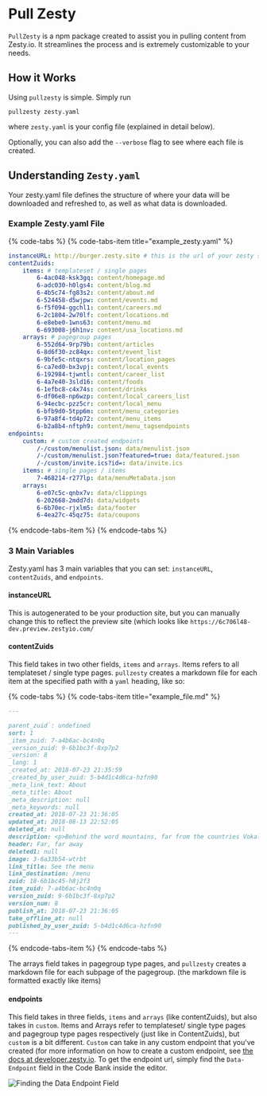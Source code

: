 # Pull Zesty

`PullZesty` is a npm package created to assist you in pulling content from Zesty.io. It streamlines the process and is extremely customizable to your needs. 


## How it Works

Using `pullzesty` is simple. Simply run

	pullzesty zesty.yaml

where `zesty.yaml` is your config file (explained in detail below).

Optionally, you can also add the `--verbose` flag to see where each file is created.

## Understanding `Zesty.yaml`

Your zesty.yaml file defines the structure of where your data will be downloaded and refreshed to, as well as what data is downloaded. 

### Example Zesty.yaml File
{% code-tabs %}
{% code-tabs-item title="example\_zesty.yaml" %}
```yaml
instanceURL: http://burger.zesty.site # this is the url of your zesty site
contentZuids:
    items: # templateset / single pages
        6-4ac048-ksk3gq: content/homepage.md
        6-adc030-h0lgs4: content/blog.md
        6-4b5c74-fg83s2: content/about.md
        6-524458-d5wjpw: content/events.md
        6-f5f094-ggchl1: content/careers.md
        6-2c1804-2w70lf: content/locations.md
        6-e8ebe0-1wns63: content/menu.md
        6-693008-j6h1nv: content/usa_locations.md
    arrays: # pagegroup pages
        6-552d64-9rp79b: content/articles
        6-8d6f30-zc84qx: content/event_list
        6-9bfe5c-ntqxrs: content/location_pages
        6-ca7ed0-bx3vpj: content/local_events
        6-192984-tjwntl: content/career_list
        6-4a7e40-3sld16: content/foods
        6-1efbc8-c4x74s: content/drinks
        6-df06e8-np6wzp: content/local_careers_list
        6-94ecbc-pzz5cr: content/local_menu
        6-bfb9d0-5tpp6m: content/menu_categories
        6-97a8f4-td4p72: content/menu_items
        6-b2a8b4-nftph9: content/menu_tagsendpoints
endpoints:
    custom: # custom created endpoints 
        /-/custom/menulist.json: data/menulist.json
        /-/custom/menulist.json?featured=true: data/featured.json
        /-/custom/invite.ics?id=: data/invite.ics
    items: # single pages / items
        7-468214-r277lp: data/menuMetaData.json
    arrays:
        6-e07c5c-qnbx7v: data/clippings
        6-202668-2mdd7d: data/widgets 
        6-6b70ec-rjxlm5: data/footer 
        6-4ea27c-45qz75: data/coupons
```
{% endcode-tabs-item %}
{% endcode-tabs %}

### 3 Main Variables 
Zesty.yaml has 3 main variables that you can set: `instanceURL`, `contentZuids`, and `endpoints`.

#### instanceURL
This is autogenerated to be your production site, but you can manually change this to reflect the preview site (which looks like `https://6c706l48-dev.preview.zestyio.com/`

#### contentZuids
This field takes in two other fields, `items` and `arrays`. Items refers to all templateset / single type pages. `pullzesty` creates a markdown file for each item at the specified path with a `yaml` heading, like so:

{% code-tabs %}
{% code-tabs-item title="example\_file.md" %}
```markdown
---

parent_zuid`: undefined
sort: 1
_item_zuid: 7-a4b6ac-bc4n0q
_version_zuid: 9-6b1bc3f-8xp7p2
_version: 8
_lang: 1
_created_at: 2018-07-23 21:35:59
_created_by_user_zuid: 5-b4d1c4d6ca-hzfn90
_meta_link_text: About
_meta_title: About
_meta_description: null
_meta_keywords: null
created_at: 2018-07-23 21:36:05
updated_at: 2018-08-13 22:52:05
deleted_at: null
description: <p>Behind the word mountains, far from the countries Vokalia and Consonantia, there live the blind texts.</p><p>In those blind texts lies the secrets to humanity itself, and listed on the first page is the recipe for the classic ZestyBurger. Our founder, Ronak Shah, took that recipe and made a franchise out of it, to spread the heavenly taste across the world.</p>
header: Far, far away
deleted1: null
image: 3-6a33b54-wtrbt
link_title: See the menu
link_destination: /menu
zuid: 18-6b1bc45-h8j2f3
item_zuid: 7-a4b6ac-bc4n0q
version_zuid: 9-6b1bc3f-8xp7p2
version_num: 8
publish_at: 2018-07-23 21:36:05
take_offline_at: null
published_by_user_zuid: 5-b4d1c4d6ca-hzfn90
---

```
{% endcode-tabs-item %}
{% endcode-tabs %}

The arrays field takes in pagegroup type pages, and `pullzesty` creates a markdown file for each subpage of the pagegroup. (the markdown file is formatted exactly like items)

#### endpoints
This field takes in three fields, `items` and `arrays` (like contentZuids), but also takes in `custom`. Items and Arrays refer to templateset/ single type pages and pagegroup type pages respectively (just like in ContentZuids), but `custom` is a bit different. `Custom` can take in any custom endpoint that you've created (for more information on how to create a custom endpoint, see [the docs at developer.zesty.io](https://developer.zesty.io/docs/code-editor/customizable-json-endpoints-for-content/). To get the endpoint url, simply find the `Data-Endpoint` field in the Code Bank inside the editor.

![Finding the Data Endpoint Field](../../.gitbook/assets/findingthedataendpointfield.png)